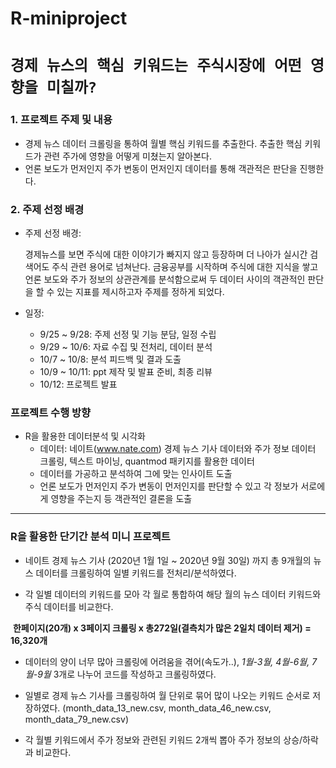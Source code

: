 # R-miniproject

# `경제 뉴스의 핵심 키워드는 주식시장에 어떤 영향을 미칠까?`

### 1. 프로젝트 주제 및 내용

- 경제 뉴스 데이터 크롤링을 통하여 월별 핵심 키워드를 추출한다. 추출한 핵심 키워드가 관련 주가에 영향을 어떻게 미쳤는지 알아본다.
- 언론 보도가 먼저인지 주가 변동이 먼저인지 데이터를 통해 객관적은 판단을 진행한다.

### 2. 주제 선정 배경

- 주제 선정 배경: 

  경제뉴스를 보면 주식에 대한 이야기가 빠지지 않고 등장하며 더 나아가 실시간 검색어도 주식 관련 용어로 넘쳐난다. 금융공부를 시작하며 주식에 대한 지식을 쌓고 언론 보도와 주가 정보의 상관관계를 분석함으로써 두 데이터 사이의 객관적인 판단을 할 수 있는 지표를 제시하고자 주제를 정하게 되었다.

- 일정:

  - 9/25 ~ 9/28: 주제 선정 및 기능 분담, 일정 수립
  - 9/29 ~ 10/6: 자료 수집 및 전처리, 데이터 분석
  - 10/7 ~ 10/8: 분석 피드백 및 결과 도출
  - 10/9 ~ 10/11: ppt 제작 및 발표 준비, 최종 리뷰
  - 10/12: 프로젝트 발표


### 프로젝트 수행 방향

- R을 활용한 데이터분석 및 시각화
  - 데이터: 네이트(www.nate.com) 경제 뉴스 기사 데이터와 주가 정보 데이터 크롤링, 텍스트 마이닝, quantmod 패키지를 활용한 데이터
  - 데이터를 가공하고 분석하여 그에 맞는 인사이트 도출
  - 언론 보도가 먼저인지 주가 변동이 먼저인지를 판단할 수 있고 각 정보가 서로에게 영향을 주는지 등 객관적인 결론을 도출

---

### R을 활용한 단기간 분석 미니 프로젝트

- 네이트 경제 뉴스 기사 (2020년 1월 1일 ~ 2020년 9월 30일) 까지 총 9개월의 뉴스 데이터를 크롤링하여 일별 키워드를 전처리/분석하였다.

- 각 일별 데이터의 키워드를 모아 각 월로 통합하여 해당 월의 뉴스 데이터 키워드와 주식 데이터를 비교한다. 

​           **한페이지(20개) x 3페이지 크롤링 x 총272일(결측치가 많은 2일치 데이터 제거) = 16,320개**

- 데이터의 양이 너무 많아 크롤링에 어려움을 겪어(속도가..), *1월-3월, 4월-6월, 7월-9월* 3개로 나누어 코드를 작성하고 크롤링하였다. 

- 일별로 경제 뉴스 기사를 크롤링하여 월 단위로 묶어 많이 나오는 키워드 순서로 저장하였다. (month_data_13_new.csv, month_data_46_new.csv, month_data_79_new.csv)
- 각 월별 키워드에서 주가 정보와 관련된 키워드 2개씩 뽑아 주가 정보의 상승/하락과 비교한다.






